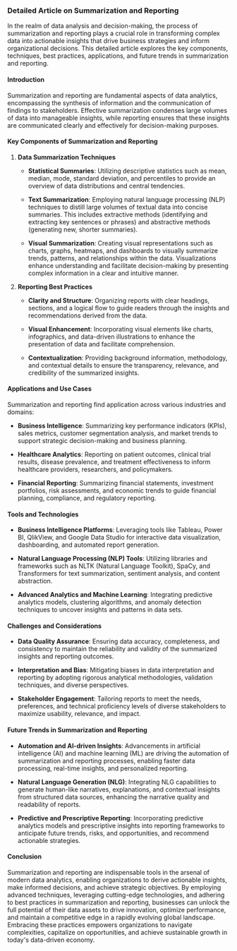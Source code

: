 ### Detailed Article on Summarization and Reporting

In the realm of data analysis and decision-making, the process of summarization and reporting plays a crucial role in transforming complex data into actionable insights that drive business strategies and inform organizational decisions. This detailed article explores the key components, techniques, best practices, applications, and future trends in summarization and reporting.

#### Introduction

Summarization and reporting are fundamental aspects of data analytics, encompassing the synthesis of information and the communication of findings to stakeholders. Effective summarization condenses large volumes of data into manageable insights, while reporting ensures that these insights are communicated clearly and effectively for decision-making purposes.

#### Key Components of Summarization and Reporting

1. **Data Summarization Techniques**

   - **Statistical Summaries**: Utilizing descriptive statistics such as mean, median, mode, standard deviation, and percentiles to provide an overview of data distributions and central tendencies.
   
   - **Text Summarization**: Employing natural language processing (NLP) techniques to distill large volumes of textual data into concise summaries. This includes extractive methods (identifying and extracting key sentences or phrases) and abstractive methods (generating new, shorter summaries).
   
   - **Visual Summarization**: Creating visual representations such as charts, graphs, heatmaps, and dashboards to visually summarize trends, patterns, and relationships within the data. Visualizations enhance understanding and facilitate decision-making by presenting complex information in a clear and intuitive manner.

2. **Reporting Best Practices**

   - **Clarity and Structure**: Organizing reports with clear headings, sections, and a logical flow to guide readers through the insights and recommendations derived from the data.
   
   - **Visual Enhancement**: Incorporating visual elements like charts, infographics, and data-driven illustrations to enhance the presentation of data and facilitate comprehension.
   
   - **Contextualization**: Providing background information, methodology, and contextual details to ensure the transparency, relevance, and credibility of the summarized insights.

#### Applications and Use Cases

Summarization and reporting find application across various industries and domains:

- **Business Intelligence**: Summarizing key performance indicators (KPIs), sales metrics, customer segmentation analysis, and market trends to support strategic decision-making and business planning.
  
- **Healthcare Analytics**: Reporting on patient outcomes, clinical trial results, disease prevalence, and treatment effectiveness to inform healthcare providers, researchers, and policymakers.
  
- **Financial Reporting**: Summarizing financial statements, investment portfolios, risk assessments, and economic trends to guide financial planning, compliance, and regulatory reporting.

#### Tools and Technologies

- **Business Intelligence Platforms**: Leveraging tools like Tableau, Power BI, QlikView, and Google Data Studio for interactive data visualization, dashboarding, and automated report generation.
  
- **Natural Language Processing (NLP) Tools**: Utilizing libraries and frameworks such as NLTK (Natural Language Toolkit), SpaCy, and Transformers for text summarization, sentiment analysis, and content abstraction.
  
- **Advanced Analytics and Machine Learning**: Integrating predictive analytics models, clustering algorithms, and anomaly detection techniques to uncover insights and patterns in data sets.

#### Challenges and Considerations

- **Data Quality Assurance**: Ensuring data accuracy, completeness, and consistency to maintain the reliability and validity of the summarized insights and reporting outcomes.
  
- **Interpretation and Bias**: Mitigating biases in data interpretation and reporting by adopting rigorous analytical methodologies, validation techniques, and diverse perspectives.
  
- **Stakeholder Engagement**: Tailoring reports to meet the needs, preferences, and technical proficiency levels of diverse stakeholders to maximize usability, relevance, and impact.

#### Future Trends in Summarization and Reporting

- **Automation and AI-driven Insights**: Advancements in artificial intelligence (AI) and machine learning (ML) are driving the automation of summarization and reporting processes, enabling faster data processing, real-time insights, and personalized reporting.
  
- **Natural Language Generation (NLG)**: Integrating NLG capabilities to generate human-like narratives, explanations, and contextual insights from structured data sources, enhancing the narrative quality and readability of reports.
  
- **Predictive and Prescriptive Reporting**: Incorporating predictive analytics models and prescriptive insights into reporting frameworks to anticipate future trends, risks, and opportunities, and recommend actionable strategies.

#### Conclusion

Summarization and reporting are indispensable tools in the arsenal of modern data analytics, enabling organizations to derive actionable insights, make informed decisions, and achieve strategic objectives. By employing advanced techniques, leveraging cutting-edge technologies, and adhering to best practices in summarization and reporting, businesses can unlock the full potential of their data assets to drive innovation, optimize performance, and maintain a competitive edge in a rapidly evolving global landscape. Embracing these practices empowers organizations to navigate complexities, capitalize on opportunities, and achieve sustainable growth in today's data-driven economy.